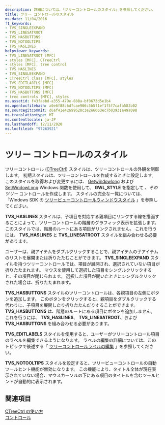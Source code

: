 ```yaml
---
description: 詳細については、「ツリーコントロールのスタイル」を参照してください。
title: ツリー コントロールのスタイル
ms.date: 11/04/2016
f1_keywords:
- TVS_SINGLEEXPAND
- TVS_LINESATROOT
- TVS_HASBUTTONS
- TVS_NOTOOLTIPS
- TVS_HASLINES
helpviewer_keywords:
- TVS_LINESATROOT [MFC]
- styles [MFC], CTreeCtrl
- styles [MFC], tree control
- TVS_HASLINES
- TVS_SINGLEEXPAND
- CTreeCtrl class [MFC], styles
- TVS_EDITLABELS [MFC]
- TVS_NOTOOLTIPS [MFC]
- TVS_HASBUTTONS [MFC]
- tree controls [MFC], styles
ms.assetid: f43faebd-a355-479e-888a-bf0673d5e1b4
ms.openlocfilehash: a0e6f88c6dfcae906c5b5f1ef1f5f7cafa582b02
ms.sourcegitcommit: d6af41e42699628c3e2e6063ec7b03931a49a098
ms.translationtype: MT
ms.contentlocale: ja-JP
ms.lasthandoff: 12/11/2020
ms.locfileid: "97263921"
---
```

# <a name="tree-control-styles"></a>ツリー コントロールのスタイル

ツリーコントロール ([CTreeCtrl](../mfc/reference/ctreectrl-class.md)) スタイルは、ツリーコントロールの外観を制御します。 初期スタイルは、ツリーコントロールを作成するときに設定します。 このスタイルを取得および変更するには、 [Getwindowlong](/windows/win32/api/winuser/nf-winuser-getwindowlongw) および [SetWindowLong](/windows/win32/api/winuser/nf-winuser-setwindowlongw) Windows 関数を使用して、 **GWL_STYLE** を指定して *、そのツリー* コントロールを作成します。 スタイルの完全な一覧については、「Windows SDK の [ツリービューコントロールウィンドウスタイル](/windows/win32/Controls/tree-view-control-window-styles) 」を参照してください。

**TVS_HASLINES** スタイルは、子項目を対応する親項目にリンクする線を描画することによって、ツリーコントロールの階層のグラフィック表示を拡張します。 このスタイルでは、階層のルートにある項目がリンクされません。 これを行うには、 **TVS_HASLINES** と **TVS_LINESATROOT** スタイルを組み合わせる必要があります。

ユーザーは、親アイテムをダブルクリックすることで、親アイテムの子アイテムのリストを展開または折りたたむことができます。 **TVS_SINGLEEXPAND** スタイルを持つツリーコントロールでは、項目が展開され、選択されていない項目が折りたたまれます。 マウスを使用して選択した項目をシングルクリックすると、その項目が閉じられます。 選択した項目が開いたときにシングルクリックされた場合は、折りたたまれます。

**TVS_HASBUTTONS** スタイルのツリーコントロールは、各親項目の左側にボタンを追加します。 このボタンをクリックすると、親項目をダブルクリックする代わりに、子項目を展開したり折りたたんだりすることができます。 **TVS_HASBUTTONS** は、階層のルートにある項目にボタンを追加しません。 これを行うには、 **TVS_HASLINES**、 **TVS_LINESATROOT**、および **TVS_HASBUTTONS** を組み合わせる必要があります。

**TVS_EDITLABELS** スタイルを使用すると、ユーザーがツリーコントロール項目のラベルを編集できるようになります。 ラベルの編集の詳細については、このトピックで後述する「 [ツリーコントロールラベルの編集](../mfc/tree-control-label-editing.md) 」を参照してください。

**TVS_NOTOOLTIPS** スタイルを設定すると、ツリービューコントロールの自動ツールヒント機能が無効になります。 この機能により、タイトル全体が現在表示されていない場合、マウスカーソルの下にある項目のタイトルを含むツールヒントが自動的に表示されます。

## <a name="see-also"></a>関連項目

[CTreeCtrl の使い方](../mfc/using-ctreectrl.md)<br/>
[コントロール](../mfc/controls-mfc.md)
